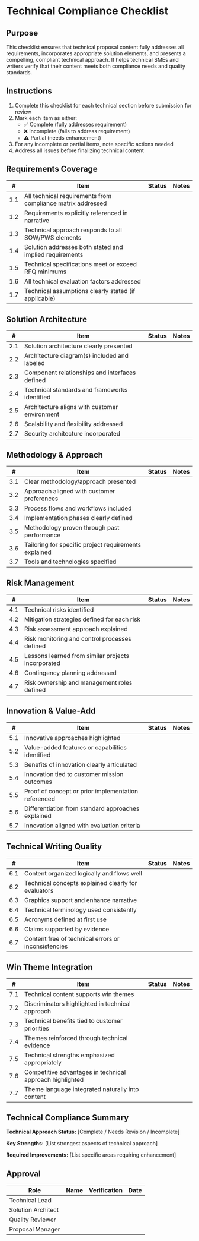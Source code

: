 # Technical Compliance Checklist

## Purpose

This checklist ensures that technical proposal content fully addresses all requirements, incorporates appropriate solution elements, and presents a compelling, compliant technical approach. It helps technical SMEs and writers verify that their content meets both compliance needs and quality standards.

## Instructions

1. Complete this checklist for each technical section before submission for review
2. Mark each item as either:
   - ✅ Complete (fully addresses requirement)
   - ❌ Incomplete (fails to address requirement)
   - ⚠️ Partial (needs enhancement)
3. For any incomplete or partial items, note specific actions needed
4. Address all issues before finalizing technical content

## Requirements Coverage

| #   | Item                                                        | Status | Notes |
| --- | ----------------------------------------------------------- | ------ | ----- |
| 1.1 | All technical requirements from compliance matrix addressed |        |       |
| 1.2 | Requirements explicitly referenced in narrative             |        |       |
| 1.3 | Technical approach responds to all SOW/PWS elements         |        |       |
| 1.4 | Solution addresses both stated and implied requirements     |        |       |
| 1.5 | Technical specifications meet or exceed RFQ minimums        |        |       |
| 1.6 | All technical evaluation factors addressed                  |        |       |
| 1.7 | Technical assumptions clearly stated (if applicable)        |        |       |

## Solution Architecture

| #   | Item                                           | Status | Notes |
| --- | ---------------------------------------------- | ------ | ----- |
| 2.1 | Solution architecture clearly presented        |        |       |
| 2.2 | Architecture diagram(s) included and labeled   |        |       |
| 2.3 | Component relationships and interfaces defined |        |       |
| 2.4 | Technical standards and frameworks identified  |        |       |
| 2.5 | Architecture aligns with customer environment  |        |       |
| 2.6 | Scalability and flexibility addressed          |        |       |
| 2.7 | Security architecture incorporated             |        |       |

## Methodology & Approach

| #   | Item                                                  | Status | Notes |
| --- | ----------------------------------------------------- | ------ | ----- |
| 3.1 | Clear methodology/approach presented                  |        |       |
| 3.2 | Approach aligned with customer preferences            |        |       |
| 3.3 | Process flows and workflows included                  |        |       |
| 3.4 | Implementation phases clearly defined                 |        |       |
| 3.5 | Methodology proven through past performance           |        |       |
| 3.6 | Tailoring for specific project requirements explained |        |       |
| 3.7 | Tools and technologies specified                      |        |       |

## Risk Management

| #   | Item                                               | Status | Notes |
| --- | -------------------------------------------------- | ------ | ----- |
| 4.1 | Technical risks identified                         |        |       |
| 4.2 | Mitigation strategies defined for each risk        |        |       |
| 4.3 | Risk assessment approach explained                 |        |       |
| 4.4 | Risk monitoring and control processes defined      |        |       |
| 4.5 | Lessons learned from similar projects incorporated |        |       |
| 4.6 | Contingency planning addressed                     |        |       |
| 4.7 | Risk ownership and management roles defined        |        |       |

## Innovation & Value-Add

| #   | Item                                                | Status | Notes |
| --- | --------------------------------------------------- | ------ | ----- |
| 5.1 | Innovative approaches highlighted                   |        |       |
| 5.2 | Value-added features or capabilities identified     |        |       |
| 5.3 | Benefits of innovation clearly articulated          |        |       |
| 5.4 | Innovation tied to customer mission outcomes        |        |       |
| 5.5 | Proof of concept or prior implementation referenced |        |       |
| 5.6 | Differentiation from standard approaches explained  |        |       |
| 5.7 | Innovation aligned with evaluation criteria         |        |       |

## Technical Writing Quality

| #   | Item                                                | Status | Notes |
| --- | --------------------------------------------------- | ------ | ----- |
| 6.1 | Content organized logically and flows well          |        |       |
| 6.2 | Technical concepts explained clearly for evaluators |        |       |
| 6.3 | Graphics support and enhance narrative              |        |       |
| 6.4 | Technical terminology used consistently             |        |       |
| 6.5 | Acronyms defined at first use                       |        |       |
| 6.6 | Claims supported by evidence                        |        |       |
| 6.7 | Content free of technical errors or inconsistencies |        |       |

## Win Theme Integration

| #   | Item                                                     | Status | Notes |
| --- | -------------------------------------------------------- | ------ | ----- |
| 7.1 | Technical content supports win themes                    |        |       |
| 7.2 | Discriminators highlighted in technical approach         |        |       |
| 7.3 | Technical benefits tied to customer priorities           |        |       |
| 7.4 | Themes reinforced through technical evidence             |        |       |
| 7.5 | Technical strengths emphasized appropriately             |        |       |
| 7.6 | Competitive advantages in technical approach highlighted |        |       |
| 7.7 | Theme language integrated naturally into content         |        |       |

## Technical Compliance Summary

**Technical Approach Status:** [Complete / Needs Revision / Incomplete]

**Key Strengths:**
[List strongest aspects of technical approach]

**Required Improvements:**
[List specific areas requiring enhancement]

## Approval

| Role               | Name | Verification | Date |
| ------------------ | ---- | ------------ | ---- |
| Technical Lead     |      |              |      |
| Solution Architect |      |              |      |
| Quality Reviewer   |      |              |      |
| Proposal Manager   |      |              |      |
